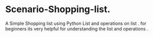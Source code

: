 # Scenario-Shopping-list.
A Simple Shopping list using Python List and operations on list . for  beginners  its very helpful for understanding the list and operations .
